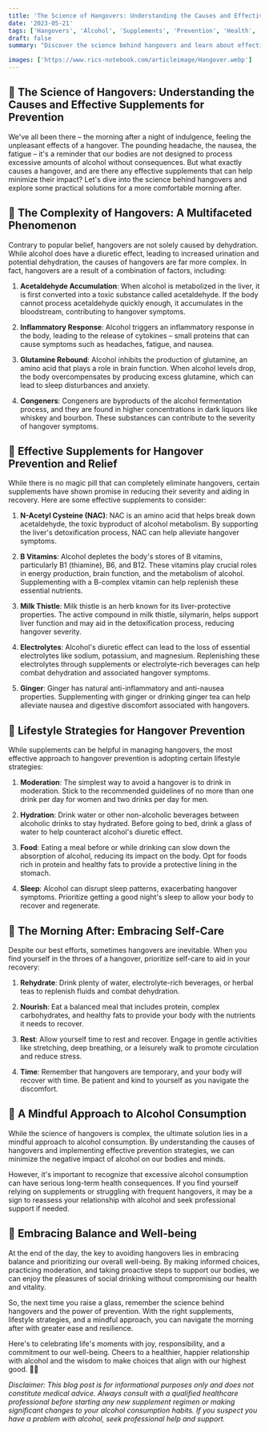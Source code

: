 ```yaml
---
title: 'The Science of Hangovers: Understanding the Causes and Effective Supplements for Prevention 🍸🔬'
date: '2023-05-21'
tags: ['Hangovers', 'Alcohol', 'Supplements', 'Prevention', 'Health', 'Science']
draft: false
summary: "Discover the science behind hangovers and learn about effective supplements that can help minimize their impact. From the causes to prevention strategies, this blog post explores the complexities of alcohol's effects on the body and offers practical solutions for a more comfortable morning after. 🌅"

images: ['https://www.rics-notebook.com/articleimage/Hangover.webp']
---
```


## 🌟 The Science of Hangovers: Understanding the Causes and Effective Supplements for Prevention

We've all been there – the morning after a night of indulgence, feeling the unpleasant effects of a hangover. The pounding headache, the nausea, the fatigue – it's a reminder that our bodies are not designed to process excessive amounts of alcohol without consequences. But what exactly causes a hangover, and are there any effective supplements that can help minimize their impact? Let's dive into the science behind hangovers and explore some practical solutions for a more comfortable morning after.

## 🔬 The Complexity of Hangovers: A Multifaceted Phenomenon

Contrary to popular belief, hangovers are not solely caused by dehydration. While alcohol does have a diuretic effect, leading to increased urination and potential dehydration, the causes of hangovers are far more complex. In fact, hangovers are a result of a combination of factors, including:

1. **Acetaldehyde Accumulation**: When alcohol is metabolized in the liver, it is first converted into a toxic substance called acetaldehyde. If the body cannot process acetaldehyde quickly enough, it accumulates in the bloodstream, contributing to hangover symptoms.

2. **Inflammatory Response**: Alcohol triggers an inflammatory response in the body, leading to the release of cytokines – small proteins that can cause symptoms such as headaches, fatigue, and nausea.

3. **Glutamine Rebound**: Alcohol inhibits the production of glutamine, an amino acid that plays a role in brain function. When alcohol levels drop, the body overcompensates by producing excess glutamine, which can lead to sleep disturbances and anxiety.

4. **Congeners**: Congeners are byproducts of the alcohol fermentation process, and they are found in higher concentrations in dark liquors like whiskey and bourbon. These substances can contribute to the severity of hangover symptoms.

## 💊 Effective Supplements for Hangover Prevention and Relief

While there is no magic pill that can completely eliminate hangovers, certain supplements have shown promise in reducing their severity and aiding in recovery. Here are some effective supplements to consider:

1. **N-Acetyl Cysteine (NAC)**: NAC is an amino acid that helps break down acetaldehyde, the toxic byproduct of alcohol metabolism. By supporting the liver's detoxification process, NAC can help alleviate hangover symptoms.

2. **B Vitamins**: Alcohol depletes the body's stores of B vitamins, particularly B1 (thiamine), B6, and B12. These vitamins play crucial roles in energy production, brain function, and the metabolism of alcohol. Supplementing with a B-complex vitamin can help replenish these essential nutrients.

3. **Milk Thistle**: Milk thistle is an herb known for its liver-protective properties. The active compound in milk thistle, silymarin, helps support liver function and may aid in the detoxification process, reducing hangover severity.

4. **Electrolytes**: Alcohol's diuretic effect can lead to the loss of essential electrolytes like sodium, potassium, and magnesium. Replenishing these electrolytes through supplements or electrolyte-rich beverages can help combat dehydration and associated hangover symptoms.

5. **Ginger**: Ginger has natural anti-inflammatory and anti-nausea properties. Supplementing with ginger or drinking ginger tea can help alleviate nausea and digestive discomfort associated with hangovers.

## 🍳 Lifestyle Strategies for Hangover Prevention

While supplements can be helpful in managing hangovers, the most effective approach to hangover prevention is adopting certain lifestyle strategies:

1. **Moderation**: The simplest way to avoid a hangover is to drink in moderation. Stick to the recommended guidelines of no more than one drink per day for women and two drinks per day for men.

2. **Hydration**: Drink water or other non-alcoholic beverages between alcoholic drinks to stay hydrated. Before going to bed, drink a glass of water to help counteract alcohol's diuretic effect.

3. **Food**: Eating a meal before or while drinking can slow down the absorption of alcohol, reducing its impact on the body. Opt for foods rich in protein and healthy fats to provide a protective lining in the stomach.

4. **Sleep**: Alcohol can disrupt sleep patterns, exacerbating hangover symptoms. Prioritize getting a good night's sleep to allow your body to recover and regenerate.

## 🌈 The Morning After: Embracing Self-Care

Despite our best efforts, sometimes hangovers are inevitable. When you find yourself in the throes of a hangover, prioritize self-care to aid in your recovery:

1. **Rehydrate**: Drink plenty of water, electrolyte-rich beverages, or herbal teas to replenish fluids and combat dehydration.

2. **Nourish**: Eat a balanced meal that includes protein, complex carbohydrates, and healthy fats to provide your body with the nutrients it needs to recover.

3. **Rest**: Allow yourself time to rest and recover. Engage in gentle activities like stretching, deep breathing, or a leisurely walk to promote circulation and reduce stress.

4. **Time**: Remember that hangovers are temporary, and your body will recover with time. Be patient and kind to yourself as you navigate the discomfort.

## 🌿 A Mindful Approach to Alcohol Consumption

While the science of hangovers is complex, the ultimate solution lies in a mindful approach to alcohol consumption. By understanding the causes of hangovers and implementing effective prevention strategies, we can minimize the negative impact of alcohol on our bodies and minds.

However, it's important to recognize that excessive alcohol consumption can have serious long-term health consequences. If you find yourself relying on supplements or struggling with frequent hangovers, it may be a sign to reassess your relationship with alcohol and seek professional support if needed.

## 🌈 Embracing Balance and Well-being

At the end of the day, the key to avoiding hangovers lies in embracing balance and prioritizing our overall well-being. By making informed choices, practicing moderation, and taking proactive steps to support our bodies, we can enjoy the pleasures of social drinking without compromising our health and vitality.

So, the next time you raise a glass, remember the science behind hangovers and the power of prevention. With the right supplements, lifestyle strategies, and a mindful approach, you can navigate the morning after with greater ease and resilience.

Here's to celebrating life's moments with joy, responsibility, and a commitment to our well-being. Cheers to a healthier, happier relationship with alcohol and the wisdom to make choices that align with our highest good. 🥂✨

_Disclaimer: This blog post is for informational purposes only and does not constitute medical advice. Always consult with a qualified healthcare professional before starting any new supplement regimen or making significant changes to your alcohol consumption habits. If you suspect you have a problem with alcohol, seek professional help and support._
